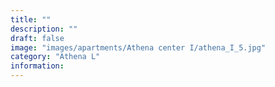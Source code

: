 ```yaml
---
title: ""
description: ""
draft: false
image: "images/apartments/Athena center I/athena_I_5.jpg"
category: "Athena L"
information:
---
```

